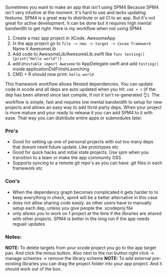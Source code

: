 Sometimes you want to make an app that isn't using SPM4 <!--more--> Because SPM4 isn't very intuitive at the moment. It's hard to use and lacks updating features. SPM4 is a great way to distribute or ad CI to an app. But it's not great for active development. It can be done but it requires high mental bandwidth to get right. Here is my workflow when not using SPM4

1. Create a mac app project in XCode. AwesomeApp
2. In the app project go to `file -> new -> target -> Cocoa framework` Name it AwesomeLib
3. Add code to AwesomeLib/AwesomeLib.swift like `func testing(){print("Hello world")}`
4. add `@testable import Awesome` to AppDelegate.swift and add `testing()` inside applicationDidFinishLaunching
5. CMD + R should now print: `hello world`

This framework workflow allows Nested dependencies. You can update code in xcode and all deps are auto updated when you hit: `cmd + r` (if the dep has been altered since last compile, if not it isn't re-generated 👌). The workflow is simple, fast and requires low mental bandwidth to setup for new projects and allows an easy way to add thrid-party deps. When your project is more mature and your ready to release it you can add SPM4 to it with ease. That way you can distribute entire apps or submodules later.


### Pro's
- Good for setting up one of personal projects with out too many deps that doesnt need future update. Like prototypes etc
- Good for quick hacks and initial state projects. Use spm when you transition to a team or make the app community OSS
- Supports syncing to a remote git repo's as you can have .git files in each framework etc

### Con's
- When the dependency graph becomes complicated it gets harder to to keep everything in check, spm4 will be a better alternative in this case
- does not allow sharing code easily. as other users have to manually setup each dep, unless you give people the .xcodeproj file
- only allows you to work on 1 project at the time if the libraries are shared with other projects. SPM4 is better in the long run if the app needs regualr updates

### Notes:
**NOTE:** To delete targets from your xcode project you go to the app target pan. And click the minus button. Also next to the run button right click -> manage schemes -> remove the library scheme
**NOTE:** To add external pre-existing libraries you can drag the project folder into your app project. And it should work out of the box.
